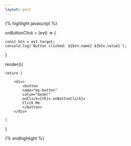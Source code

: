 ```yaml
---
layout: post
---
```


{% highlight javascript %}

onButtonClick = (evt) => {
	
	const btn = evt.target;
	console.log(`Button clicked: ${btn.name} ${btn.value}`);
	
}

render(){
	
	return (

		<div>
			<button 
			name="my-button" 
			value="boom!" 
			onClick={this.onButtonClick}>
			Click Me
			</button>
		</div>

	)

}

{% endhighlight %}

